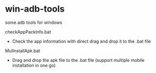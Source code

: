 # win-adb-tools
some adb tools for windows

checkAppPackInfo.bat
- Check the app information with direct drag and drop it to the .bat file

MulInstallApk.bat
- Drag and drop the apk file to the .bat file (support multiple mobile installation in one go)
